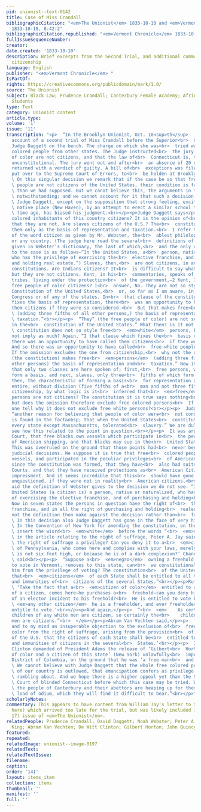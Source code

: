 ```yaml
---
pid: unionist--text-0142
title: Case of Miss Crandall
bibliographicCitation: "<em>The Unionist</em> 1833-10-10 and <em>Vermont Chronicle</em>
  1833-10-18, 8:42:2"
bibliographicCitation.republished: "<em>Vermont Chronicle</em> 1833-10-18, 8:42:2"
fullIssueSequenceNumber: 
creator: 
date.created: '1833-10-10'
description: Brief excerpts from the Second Trial, and additional commentary on Black
  citizenship
language: English
publisher: "<em>Vermont Chronicle</em> "
IsPartOf: 
rights: https://creativecommons.org/publicdomain/mark/1.0/
source: The Unionist
subject: Black Law; Prudence Crandall; Canterbury Female Academy; African-American
  Students
type: Text
category: Unionist content
article.type: 
volume: '1'
issue: '11'
transcription: "<p>  “In the Brooklyn Unionist, Oct. 10<sup>th</sup>  , we find an
  account of a second trial of Miss Crandall before the Superior<br>  Court of Connecticut,
  Judge Daggett on the bench. The charge on which she was<br>  tried was for teaching
  colored people from other states. The Judge instructed<br>  the jury that free people
  of color are not citizens, and that the law of<br>  Connecticut is, therefore, not
  unconstitutional. The jury went out and after<br>  an absence of 20 or 30 minutes,
  returned with a verdict of guilty. A bill of<br>  exceptions was filed and the case
  put over to the Supreme Court of Errors, to<br>  be holden at Brooklyn next July.<br></p><p>
  \ On this singular decision we remark that if the case be so that free colored<br>
  \ people are not citizens of the United States, their condition is far worse<br>
  \ than we had supposed. But we canot believe this, the arguments in the decision<br>
  \ notwithstanding; and we cannot account for it that such a decision comes from<br>
  \ Judge Daggett, except on the supposition that strong feeling, excited in his<br>
  \ native place (New Haven), by an attempt to erect a similar school there some<br>
  \ time ago, has biased his judgment.<br></p><p>Judge Daggett says</p><p>  ‘Are the
  colored inhabitants of this country citizens? It is the opinion of<br>  this court
  that they are not. Are slaves citizens of the U.S.? The<br>  constitution recognizes
  them only as the basis of representation and taxation.<br>  I refer to the definition
  of the word citizen as given by Mr. Webster, the<br>  ablest philologist of this
  or any country. (The judge here read the several<br>  definitions of the word as
  given in Webster’s dictionary, the last of which,<br>  and the only one applicable
  to the case is as follows—“In the United States, a<br>  person, native or naturalized,
  who has the privilege of exercising the<br>  elective franchise, and of purchasing
  and holding real estate.”) Slaves, then,<br>  are not citizens, in any of the state
  constitutions. Are Indians citizens? It<br>  is difficult to say what they are,
  but they are not citizens. Kent, in his<br>  commentaries, speaks of them as distinct
  tribes, living under the protection<br>  of the government,—2 Kent, 70. Are the
  free people of color citizens? I<br>  answer, No. They are not so styled in the
  Constitution of the United States,<br>  or, so far as I am aware, in the laws of
  Congress or of any of the states. In<br>  that clause of the constitution which
  fixes the basis of representation, there<br>  was an opportunity to have called
  them citizens if they were so considered.<br>  But that makes free<br>  <em>persons</em>
  \ (adding three fifths of all other persons,) the basis of representation and<br>
  \ taxation.”<br></p><p>  “They” (the free people of color) are not so styled (citizens)
  in the<br>  constitution of the United States.” What then? is it not implied? The<br>
  \ constitution does not so style free<br>  <em>white</em>  persons, but does it
  not imply as much? Again, “I that clause which fixes the<br>  basis of representation,
  there was an opportunity to have called them citizens<br>  if they were so considered.”
  And so there was an opportunity to have called<br>  free white people citizens.
  If the omission excludes the one from citizenship,<br>  why not the other “But that
  (the constitution) makes free<br>  <em>persons</em>  (adding three fifths of all
  other persons) the basis of representation and<br>  taxation.” Now it seems to us
  that only two classes are here spoken of; first,<br>  free persons, who, absolutely,
  form a basis, and next, slaves, only three<br>  fifths of which form a basis. If
  then, the characteristic of forming a basis<br>  for representation and taxation,
  entire, without division (five fifths of a<br>  man and not three fifths) constitutes
  citizenship, by what logic is it<br>  inferred that<br>  <em>free</em>  colored
  persons are not citizens? The constitution it is true says nothing<br>  about complexion,
  but does the omission therefore exclude free colored persons<br>  If so can any
  one tell why it does not exclude free white persons?<br></p><p>  Judge Daggett says,
  “another reason for believing that people of color were<br>  not considered citizens
  is found in the fact&nbsp; that when the United States<br>  constitution was adopted,
  every state except Massachusetts, tolerated<br>  slavery.” We are dull—we do not
  see how this related to the point in question.<br></p><p>  It was argued in the
  Court, that free blacks own vessels which participate in<br>  the peculiar privileges
  of American shipping, and that blacks may sue in the<br>  United States courts.
  This was overruled on the ground that those points had<br>  never been settled by
  judicial decisions. We suppose it is true that free<br>  colored people have owned
  vessels, and participated in the peculiar privileges<br>  of American shipping ever
  since the constitution was formed, that they have<br>  also had suits in the U.S.
  Courts, and that they have received protections as<br>  American Citizens from British
  impressment. And it seems incredible that this<br>  should have gone of 57 years,
  unquestioned, if they were not in reality<br>  American citizens.<br></p><p>  What
  aid the definition of Webster gives to the decision we do not see. “In<br>  the
  United States (a citizen is) a person, native or naturalized, who has the<br>  privilege
  of exercising the elective franchise, and of purchasing and holding<br>  real estate.”
  Now in seven states the persons in question have the right of<br>  the elective
  franchise, and in all the right of purchasing and holding<br>  realestate. Does
  not the definition then make against the decision rather than<br>  for it?<br></p><p>
  \ In this decision also Judge Daggett has gone in the face of very high opinion.<br>
  \ In the Convention of New York for amending the constitution, on the motion to<br>
  \ insert the wiord<br>  <em>white</em>  before the words “<br>  <em>male citizens,”</em>
  \ in the article relating to the right of suffrage, Peter A. Jay said, “Is not<br>
  \ the right of suffrage a privilege? Can you deny it to a<br>  <em>citizen</em>
  \ of Pennsylvania, who comes here and complies with your laws, merely because he<br>
  \ is not six feet high, or because he is of a dark complexion?’ Chancellor Kent<br>
  \ said<br></p><p>  “Suppose a<br>  <em>negro</em>  owning a freehold, and entitled
  to vote in Vermont, removes to this state, can<br>  we constitutionally exclude
  him from the privilege of voting? The constitution<br>  of the United States provides
  that<br>  <em>citizens</em>  of each State shall be entitled to all the privileges
  and immunities of<br>  citizens of the several States.”<br></p><p>Rufus King said</p><p>
  \ ‘Take the fact that a<br>  <em>citizen of color</em>  entitled to all the privileges
  of a citizen, comes here—he purchases a<br>  freehold—can you deny him the rights
  of an elector incident to his freehold?<br>  He is entitled to vote because like<br>
  \ <em>any other citizen</em>  he is a freeholder, and ever freeholder your laws
  entitle to vote.’<br></p><p>And again,</p><p>  “<br>  <em>    As certainly as the
  children of any white men are citizen, so certainly the<br>    children of black
  men are citizens.”<br>  </em></p><p>Abram Van Vechten said,</p><p>  ‘There is another
  and to my mind an insuperable objection to the exclusion of<br>  free citizens of
  color from the right of suffrage, arising from the provision<br>  of the Constitution
  of the U.S. that the citizens of each State shall be<br>  entitled to all the privileges
  and immunities of citizens in the several<br>  States.’<br></p><p>  In 1826 De Witt
  Clinton demanded of President Adams the release of ‘Gilbert<br>  Horton a free man
  of color and a citizen of this state’ (New York) unlawfully<br>  imprisoned in the
  District of Columbia, on the ground that he was ‘a free man<br>  and a citizen.’<br></p><p>
  \ We cannot believe with Judge Daggett that the whole free colored population<br>
  \ of our country is outlawed, that emancipation confers as privilege but that of<br>
  \ rambling about. And we hope there is a higher appeal yet than the Supreme<br>
  \ Court of blinded Connecticut before which this case may be tried. We believe<br>
  \ the people of Canterbury and their abettors are heaping up for themselves a<br>
  \ load of odium, which they will find it difficult to bear.”<br></p>"
scholarlyNotes: 
commentary: This appears to have content from William Jay's letter to Samuel May (see
  here) which arrived too late for the trial, but was likely included in 1:11 (October
  17) issue of <em>The Unionist</em>.
relatedPeople: Prudence Crandall; David Daggett; Noah Webster; Peter A. Jay; Rufus
  King; Abram Van Vechten; De Witt Clinton; Gilbert Horton; John Quincy Adams
featured: 
repeated: 
relatedImage: unionist--image-0197
relatedText: 
relatedTextIssue: 
filename: 
caption: 
order: '141'
layout: items_item
collection: items
thumbnail: ''
manifest: ''
full: ''
---
```

